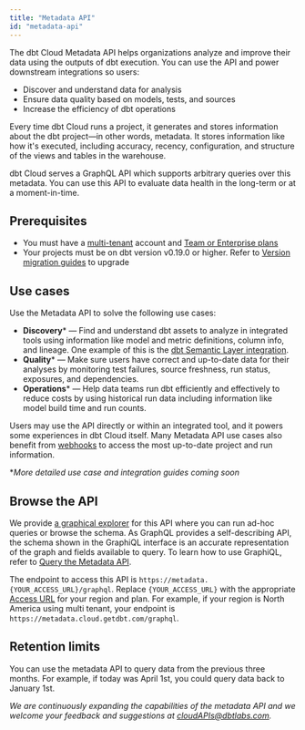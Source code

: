 ```yaml
---
title: "Metadata API"
id: "metadata-api"
---
```



The dbt Cloud Metadata API helps organizations analyze and improve their data using the outputs of dbt execution. You can use the API and power downstream integrations so users:
 - Discover and understand data for analysis
 - Ensure data quality based on models, tests, and sources
 - Increase the efficiency of dbt operations

Every time dbt Cloud runs a project, it generates and stores information about the dbt project—in other words, metadata. It stores information like how it's executed, including accuracy, recency, configuration, and structure of the <Term id="view">views</Term> and tables in the warehouse. 

dbt Cloud serves a GraphQL API which supports arbitrary queries over this metadata. You can use this API to evaluate data health in the long-term or at a moment-in-time. 

## Prerequisites

- You must have a [multi-tenant](/docs/deploy/regions-ip-addresses) account and [Team or Enterprise plans](https://www.getdbt.com/pricing/)
- Your projects must be on dbt version v0.19.0 or higher. Refer to [Version migration guides](/guides/migration/versions) to upgrade
    
## Use cases

Use the Metadata API to solve the following use cases:

- **Discovery*** &mdash; Find and understand dbt assets to analyze in integrated tools using information like model and metric definitions, column info, and lineage. One example of this is the [dbt Semantic Layer integration](/guides/dbt-ecosystem/sl-partner-integration-guide). 
- **Quality*** &mdash; Make sure users have correct and up-to-date data for their analyses by monitoring test failures, source freshness, run status, exposures, and dependencies.
- **Operations*** &mdash;  Help data teams run dbt efficiently and effectively to reduce costs by using historical run data including information like model build time and run counts.

Users may use the API directly or within an integrated tool, and it powers some experiences in dbt Cloud itself. Many Metadata API use cases also benefit from [webhooks](/docs/deploy/webhooks) to access the most up-to-date project and run information. 

*_More detailed use case and integration guides coming soon_

## Browse the API

We provide [a graphical explorer](https://metadata.cloud.getdbt.com/graphql) for this API where you can run ad-hoc queries or browse the schema. As GraphQL provides a self-describing API, the schema shown in the GraphiQL interface is an accurate representation of the graph and fields available to query. To learn how to use GraphiQL, refer to [Query the Metadata API](/docs/dbt-cloud-apis/metadata-querying.md).

The endpoint to access this API is `https://metadata.{YOUR_ACCESS_URL}/graphql`. Replace `{YOUR_ACCESS_URL}` with the appropriate [Access URL](/docs/deploy/regions-ip-addresses) for your region and plan. For example, if your region is North America using multi tenant, your endpoint is `https://metadata.cloud.getdbt.com/graphql`.

## Retention limits

You can use the metadata API to query data from the previous three months. For example, if today was April 1st, you could query data back to January 1st.

*We are continuously expanding the capabilities of the metadata API and we welcome your feedback and suggestions at cloudAPIs@dbtlabs.com.*
